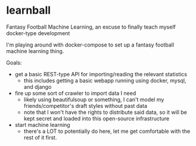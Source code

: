 # learnball
Fantasy Football Machine Learning, an excuse to finally teach myself docker-type development

I'm playing around with docker-compose to set up a fantasy football machine learning thing.

Goals:
  - get a basic REST-type API for importing/reading the relevant statistics
    - this includes getting a basic webapp running using docker, mysql, and django
  - fire up some sort of crawler to import data I need
    - likely using beautifulsoup or something, I can't model my friends/competitor's draft styles without past data
    - note that I won't have the rights to distribute said data, so it will be kept secret and loaded into this open-source infrastructure
  - start machine learning
    - there's a LOT to potentially do here, let me get comfortable with the rest of it first.
